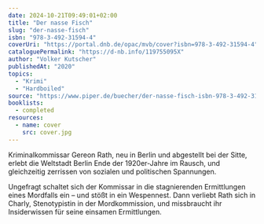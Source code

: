 ```yaml
---
date: 2024-10-21T09:49:01+02:00
title: "Der nasse Fisch"
slug: "der-nasse-fisch"
isbn: "978-3-492-31594-4"
coverUri: "https://portal.dnb.de/opac/mvb/cover?isbn=978-3-492-31594-4"
cataloguePermalink: "https://d-nb.info/119755095X"
author: "Volker Kutscher"
publishedAt: "2020"
topics:
  - "Krimi"
  - "Hardboiled"
source: "https://www.piper.de/buecher/der-nasse-fisch-isbn-978-3-492-31594-4"
booklists:
  - completed
resources:
  - name: cover
    src: cover.jpg
---
```

Kriminalkommissar Gereon Rath, neu in Berlin und abgestellt bei der Sitte, 
erlebt die Weltstadt Berlin Ende der 1920er-Jahre im Rausch, und gleichzeitig
zerrissen von sozialen und politischen Spannungen.

Ungefragt schaltet sich der Kommissar in die stagnierenden Ermittlungen eines 
Mordfalls ein – und stößt in ein Wespennest. Dann verliebt Rath sich in Charly, 
Stenotypistin in der Mordkommission, und missbraucht ihr Insiderwissen für seine 
einsamen Ermittlungen.
